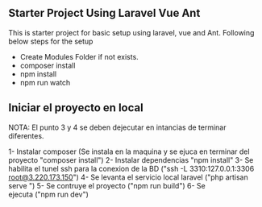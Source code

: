 ## Starter Project Using Laravel Vue Ant

This is starter project for basic setup using laravel, vue and Ant. Following below steps for the setup

-   Create Modules Folder if not exists.
-   composer install
-   npm install
-   npm run watch


## Iniciar el proyecto en local

NOTA: El punto 3 y 4 se deben dejecutar en intancias de terminar diferentes.

1- Instalar composer (Se instala en la maquina y se ejuca en terminar del proyecto "composer install")
2- Instalar dependencias "npm install"
3- Se habilita el tunel ssh para la conexion de la BD ("ssh -L 3310:127.0.0.1:3306 root@3.220.173.150")
4- Se levanta el servicio local laravel ("php artisan serve ")
5- Se contruye el proyecto ("npm run build")
6- Se ejecuta ("npm run dev")